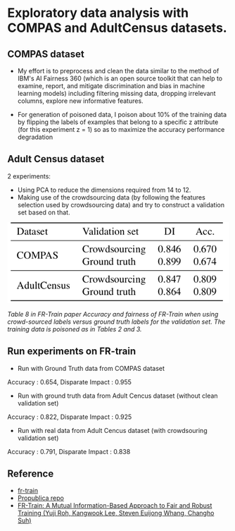 # Exploratory data analysis with COMPAS and AdultCensus datasets.

## COMPAS dataset

- My effort is to preprocess and clean the data similar to the method of IBM's AI Fairness 360 (which is an open source toolkit that can help to examine, report, and mitigate discrimination and bias in machine learning models) including filtering missing data, dropping irrelevant columns, explore new informative features.

- For generation of poisoned data, I poison about 10% of the training data by flipping the labels of examples that belong to a specific z attribute (for this experiment z = 1) so as to maximize the accuracy performance degradation


## Adult Census dataset

2 experiments:
- Using PCA to reduce the dimensions required from 14 to 12.
- Making use of the crowdsourcing data (by following the features selection used by crowdsourcing data) and try to construct a validation set based on that.




![Result from paper](./img/result.png)

*Table 8 in FR-Train paper Accuracy and fairness of FR-Train when using crowd-sourced labels versus ground truth labels for the validation set.
The training data is poisoned as in Tables 2 and 3.*

## Run experiments on FR-train

- Run with Ground Truth data from COMPAS dataset

Accuracy : 0.654, Disparate Impact : 0.955

- Run with ground truth data from Adult Cencus dataset (without clean validation set)

Accuracy : 0.822, Disparate Impact : 0.925

- Run with real data from Adult Cencus dataset (with crowdsouring validation set)

Accuracy : 0.791, Disparate Impact : 0.838 


## Reference
- [fr-train](https://github.com/yuji-roh/fr-train.git)
- [Propublica repo](https://github.com/propublica/compas-analysis)
- [FR-Train: A Mutual Information-Based Approach to Fair and Robust Training (Yuji Roh, Kangwook Lee, Steven Euijong Whang, Changho Suh)](https://arxiv.org/abs/2002.10234)



